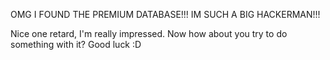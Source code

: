 OMG I FOUND THE PREMIUM DATABASE!!!
IM SUCH A BIG HACKERMAN!!!

Nice one retard, I'm really impressed.
Now how about you try to do something with it?
Good luck :D
